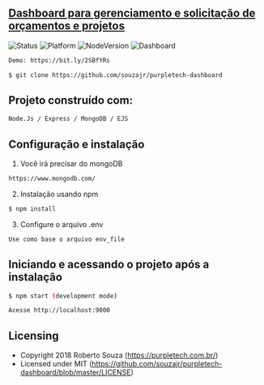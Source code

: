 ## [Dashboard para gerenciamento e solicitação de orçamentos e projetos](https://bit.ly/2SBfYRs)
![Status](https://img.shields.io/badge/status-under%20development-orange.svg) ![Platform](https://img.shields.io/badge/platform-linux--64%20%7C%20win--64%20%7C%20osx--64-lightgrey.svg) ![NodeVersion](https://img.shields.io/badge/node%40latest-%3E%3D%2010.15.0-blue.svg)
![Dashboard](https://i.imgur.com/AssHdjd.png)

```bash
Demo: https://bit.ly/2SBfYRs
```

```bash
$ git clone https://github.com/souzajr/purpletech-dashboard
```

## Projeto construído com:

```bash
Node.Js / Express / MongoDB / EJS
```

## Configuração e instalação 

1) Você irá precisar do mongoDB
```bash
https://www.mongodb.com/
```
2) Instalação usando npm
```bash
$ npm install
```
3) Configure o arquivo .env
```bash
Use como base o arquivo env_file
```

## Iniciando e acessando o projeto após a instalação

```bash
$ npm start (development mode)
```
```bash
Acesse http://localhost:9000
```

## Licensing

- Copyright 2018 Roberto Souza (https://purpletech.com.br/)
- Licensed under MIT (https://github.com/souzajr/purpletech-dashboard/blob/master/LICENSE)
